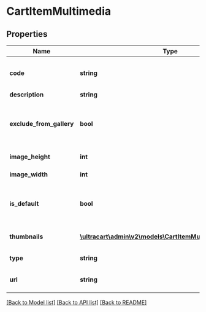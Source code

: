 # CartItemMultimedia

## Properties
Name | Type | Description | Notes
------------ | ------------- | ------------- | -------------
**code** | **string** | Code assigned to the multimedia | [optional] 
**description** | **string** | Description | [optional] 
**exclude_from_gallery** | **bool** | True if the image should be excluded from galleries | [optional] 
**image_height** | **int** | Image height | [optional] 
**image_width** | **int** | Image width | [optional] 
**is_default** | **bool** | True if the multimedia is the default for this type | [optional] 
**thumbnails** | [**\ultracart\admin\v2\models\CartItemMultimediaThumbnail[]**](CartItemMultimediaThumbnail.md) | Thumbnails of the images | [optional] 
**type** | **string** | Type of multimedia | [optional] 
**url** | **string** | URL to view multimedia at | [optional] 

[[Back to Model list]](../README.md#documentation-for-models) [[Back to API list]](../README.md#documentation-for-api-endpoints) [[Back to README]](../README.md)


